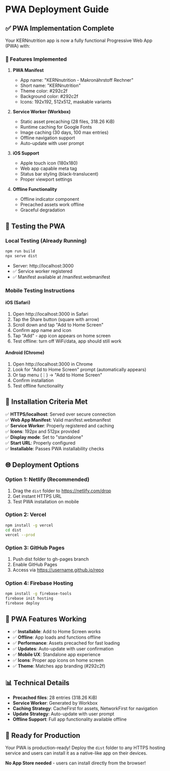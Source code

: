 # PWA Deployment Guide

## ✅ PWA Implementation Complete

Your KERNnutrition app is now a fully functional Progressive Web App (PWA) with:

### 🎯 Features Implemented

1. **PWA Manifest**
   - App name: "KERNnutrition - Makronährstoff Rechner"
   - Short name: "KERNnutrition"
   - Theme color: #292c2f
   - Background color: #292c2f
   - Icons: 192x192, 512x512, maskable variants

2. **Service Worker (Workbox)**
   - Static asset precaching (28 files, 318.26 KiB)
   - Runtime caching for Google Fonts
   - Image caching (30 days, 100 max entries)
   - Offline navigation support
   - Auto-update with user prompt

3. **iOS Support**
   - Apple touch icon (180x180)
   - Web app capable meta tag
   - Status bar styling (black-translucent)
   - Proper viewport settings

4. **Offline Functionality**
   - Offline indicator component
   - Precached assets work offline
   - Graceful degradation

## 🚀 Testing the PWA

### Local Testing (Already Running)
```bash
npm run build
npx serve dist
```
- Server: http://localhost:3000
- ✅ Service worker registered
- ✅ Manifest available at /manifest.webmanifest

### Mobile Testing Instructions

#### iOS (Safari)
1. Open http://localhost:3000 in Safari
2. Tap the Share button (square with arrow)
3. Scroll down and tap "Add to Home Screen"
4. Confirm app name and icon
5. Tap "Add" - app icon appears on home screen
6. Test offline: turn off WiFi/data, app should still work

#### Android (Chrome)
1. Open http://localhost:3000 in Chrome
2. Look for "Add to Home Screen" prompt (automatically appears)
3. Or tap menu (⋮) → "Add to Home Screen"
4. Confirm installation
5. Test offline functionality

## 📱 Installation Criteria Met

✅ **HTTPS/localhost**: Served over secure connection  
✅ **Web App Manifest**: Valid manifest.webmanifest  
✅ **Service Worker**: Properly registered and caching  
✅ **Icons**: 192px and 512px provided  
✅ **Display mode**: Set to "standalone"  
✅ **Start URL**: Properly configured  
✅ **Installable**: Passes PWA installability checks  

## 🌐 Deployment Options

### Option 1: Netlify (Recommended)
1. Drag the `dist` folder to https://netlify.com/drop
2. Get instant HTTPS URL
3. Test PWA installation on mobile

### Option 2: Vercel
```bash
npm install -g vercel
cd dist
vercel --prod
```

### Option 3: GitHub Pages
1. Push dist folder to gh-pages branch
2. Enable GitHub Pages
3. Access via https://username.github.io/repo

### Option 4: Firebase Hosting
```bash
npm install -g firebase-tools
firebase init hosting
firebase deploy
```

## 🔧 PWA Features Working

- ✅ **Installable**: Add to Home Screen works
- ✅ **Offline**: App loads and functions offline
- ✅ **Performance**: Assets precached for fast loading
- ✅ **Updates**: Auto-update with user confirmation
- ✅ **Mobile UX**: Standalone app experience
- ✅ **Icons**: Proper app icons on home screen
- ✅ **Theme**: Matches app branding (#292c2f)

## 📊 Technical Details

- **Precached files**: 28 entries (318.26 KiB)
- **Service Worker**: Generated by Workbox
- **Caching Strategy**: CacheFirst for assets, NetworkFirst for navigation
- **Update Strategy**: Auto-update with user prompt
- **Offline Support**: Full app functionality available offline

## 🎉 Ready for Production

Your PWA is production-ready! Deploy the `dist` folder to any HTTPS hosting service and users can install it as a native-like app on their devices.

**No App Store needed** - users can install directly from the browser!
